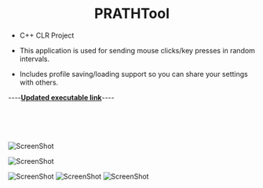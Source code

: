 
# <center>PRATHTool

 - C++ CLR Project

 - This application is used for sending mouse clicks/key presses in random
   intervals.
 - Includes profile saving/loading support so you can share your settings with others.

----[**Updated executable link**](https://github.com/aaprather/PRATHTool/raw/master/PRATHTool.exe)----

<br></br>
<br></br>
![ScreenShot](https://github.com/aaprather/PRATHTool/blob/master/1.png)

![ScreenShot](https://github.com/aaprather/PRATHTool/blob/master/2.png)

![ScreenShot](https://github.com/aaprather/PRATHTool/blob/master/3.png)
![ScreenShot](https://github.com/aaprather/PRATHTool/blob/master/4.png)
![ScreenShot](https://github.com/aaprather/PRATHTool/blob/master/5.png)
</p>
